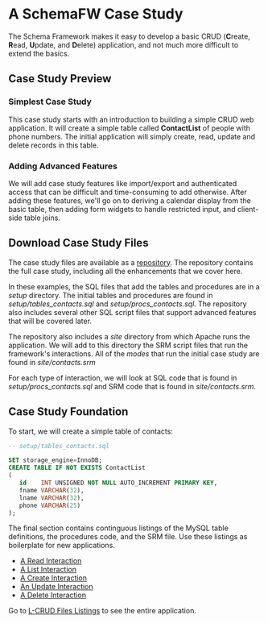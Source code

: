 # A SchemaFW Case Study

The Schema Framework makes it easy to develop a basic CRUD (**C**reate, **R**ead,
**U**pdate, and **D**elete) application, and not much more difficult to extend
the basics.

## Case Study Preview

### Simplest Case Study

This case study starts with an introduction to building a simple CRUD web
application.  It will create a simple table called **ContactList** of people with
phone numbers.  The initial application will simply create, read, update and
delete records in this table.

### Adding Advanced Features

We will add case study features like import/export and authenticated access that
can be difficult and time-consuming to add otherwise.  After adding these features,
we'll go on to deriving a calendar display from the basic table, then adding form
widgets to handle restricted input, and client-side table joins.

## Download Case Study Files

The case study files are available as a [repository](https://github.com/cjungmann/sfw_casestudy).
The repository contains the full case study, including all the enhancements that we cover
here.

In these examples, the SQL files that add the tables and procedures are in a *setup*
directory.  The initial tables and procedures are found in *setup/tables_contacts.sql*
and *setup/procs_contacts.sql*.  The repository also includes several other SQL script
files that support advanced features that will be covered later.

The repository also includes a *site* directory from which Apache runs the application.
We will add to this directory the SRM script files that run the framework's interactions.
All of the *modes* that run the initial case study are found in *site/contacts.srm*

For each type of interaction, we will look at SQL code that is found in
*setup/procs_contacts.sql* and SRM code that is found in *site/contacts.srm*.

## Case Study Foundation 

To start, we will create a simple table of contacts:

~~~sql
-- setup/tables_contacts.sql

SET storage_engine=InnoDB;
CREATE TABLE IF NOT EXISTS ContactList
(
   id    INT UNSIGNED NOT NULL AUTO_INCREMENT PRIMARY KEY,
   fname VARCHAR(32),
   lname VARCHAR(32),
   phone VARCHAR(25)
);
~~~


The final section contains continguous listings of the MySQL table definitions,
the procedures code, and the SRM file.  Use these listings as boilerplate for
new applications.

- [A Read Interaction](CSReadInteraction.md)
- [A List Interaction](CSListInteraction.md)
- [A Create Interaction](CSCreateInteraction.md)
- [An Update Interaction](CSUpdateInteraction.md)
- [A Delete Interaction](CSDeleteInteraction.md)

Go to [L-CRUD Files Listings](LCRUDInteractions.md) to see the entire application.




